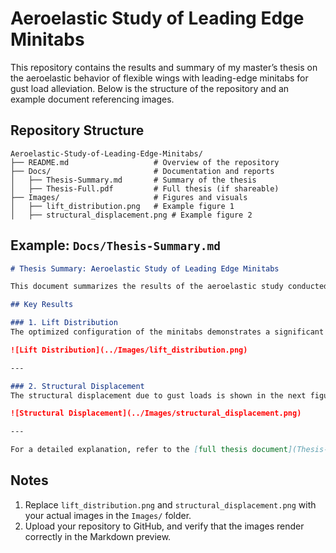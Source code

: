 # Aeroelastic Study of Leading Edge Minitabs

This repository contains the results and summary of my master’s thesis on the aeroelastic behavior of flexible wings with leading-edge minitabs for gust load alleviation. Below is the structure of the repository and an example document referencing images.

## Repository Structure
```
Aeroelastic-Study-of-Leading-Edge-Minitabs/
├── README.md                   # Overview of the repository
├── Docs/                       # Documentation and reports
│   ├── Thesis-Summary.md       # Summary of the thesis
│   ├── Thesis-Full.pdf         # Full thesis (if shareable)
├── Images/                     # Figures and visuals
│   ├── lift_distribution.png   # Example figure 1
│   ├── structural_displacement.png # Example figure 2
```

## Example: `Docs/Thesis-Summary.md`

```markdown
# Thesis Summary: Aeroelastic Study of Leading Edge Minitabs

This document summarizes the results of the aeroelastic study conducted for leading-edge minitabs designed for gust load alleviation.

## Key Results

### 1. Lift Distribution
The optimized configuration of the minitabs demonstrates a significant improvement in lift distribution. See the figure below:

![Lift Distribution](../Images/lift_distribution.png)

---

### 2. Structural Displacement
The structural displacement due to gust loads is shown in the next figure. The configuration successfully reduces displacement magnitudes:

![Structural Displacement](../Images/structural_displacement.png)

---

For a detailed explanation, refer to the [full thesis document](Thesis-Full.pdf).
```

## Notes
1. Replace `lift_distribution.png` and `structural_displacement.png` with your actual images in the `Images/` folder.
2. Upload your repository to GitHub, and verify that the images render correctly in the Markdown preview.
